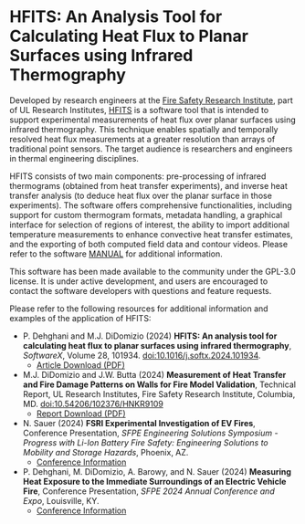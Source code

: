 # HFITS: An Analysis Tool for Calculating Heat Flux to Planar Surfaces using Infrared Thermography

Developed by research engineers at the [Fire Safety Research Institute](https://fsri.org/), part of UL Research Institutes, [HFITS](https://fsri.org/programs/heat-flux-using-infrared-thermography-over-surfaces-hfits) is a software tool that is intended to support experimental measurements of heat flux over planar surfaces using infrared thermography. This technique enables spatially and temporally resolved heat flux measurements at a greater resolution than arrays of traditional point sensors. The target audience is researchers and engineers in thermal engineering disciplines. 

HFITS consists of two main components: pre-processing of infrared thermograms (obtained from heat transfer experiments), and inverse heat transfer analysis (to deduce heat flux over the planar surface in those experiments). The software offers comprehensive functionalities, including support for custom thermogram formats, metadata handling, a graphical interface for selection of regions of interest, the ability to import additional temperature measurements to enhance convective heat transfer estimates, and the exporting of both computed field data and contour videos. Please refer to the software [MANUAL](https://github.com/ulfsri/HFITS/blob/main/MANUAL.pdf) for additional information.

This software has been made available to the community under the GPL-3.0 license. It is under active development, and users are encouraged to contact the software developers with questions and feature requests.

Please refer to the following resources for additional information and examples of the application of HFITS:

- P. Dehghani and M.J. DiDomizio (2024) **HFITS: An analysis tool for calculating heat flux to planar surfaces using infrared thermography**, *SoftwareX*, Volume 28, 101934. [doi:10.1016/j.softx.2024.101934](https://doi.org/10.1016/j.softx.2024.101934).
  - [Article Download (PDF)](https://www.softxjournal.com/action/showPdf?pii=S2352-7110%2824%2900304-2)
- M.J. DiDomizio and J.W. Butta (2024) **Measurement of Heat Transfer and Fire Damage Patterns on Walls for Fire Model Validation**, Technical Report, UL Research Institutes, Fire Safety Research Institute, Columbia, MD. [doi:10.54206/102376/HNKR9109](https://dx.doi.org/10.54206/102376/HNKR9109)
  - [Report Download (PDF)](https://d1gi3fvbl0xj2a.cloudfront.net/2024-07/Measurement%20of%20Heat%20Transfer%20and%20Fire%20Damage%20Patterns%20on%20Walls%20for%20Fire%20Model%20Validation%20240709_0.pdf)
- N. Sauer (2024) **FSRI Experimental Investigation of EV Fires**, Conference Presentation, *SFPE Engineering Solutions Symposium - Progress with Li-Ion Battery Fire Safety: Engineering Solutions to Mobility and Storage Hazards*, Phoenix, AZ.
  - [Conference Information](https://www.sfpe.org/events-education/liveeducation/in-personeducation/liionsymposium)
- P. Dehghani, M. DiDomizio, A. Barowy, and N. Sauer (2024) **Measuring Heat Exposure to the Immediate Surroundings of an Electric Vehicle Fire**, Conference Presentation, *SFPE 2024 Annual Conference and Expo*, Louisville, KY.
  - [Conference Information](https://www.sfpe.org/annual24/home)